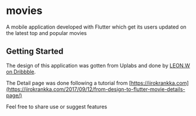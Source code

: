 # movies

A mobile application developed with Flutter which get its users updated on the latest top and popular movies

## Getting Started

The design of this application was gotten from Uplabs and done by [LEON.W on Dribbble](https://www.uplabs.com/posts/movie-interface).

The Detail page was done following a tutorial from [https://iirokrankka.com](https://iirokrankka.com/2017/09/12/from-design-to-flutter-movie-details-page/)

Feel free to share use or suggest features
